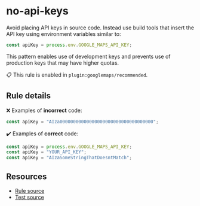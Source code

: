 [//]: # (This file is generated by eslint-docgen. Do not edit it directly.)

# no-api-keys

Avoid placing API keys in source code. Instead use build tools that insert the API key using environment variables similar to:

```js
const apiKey = process.env.GOOGLE_MAPS_API_KEY;
```

This pattern enables use of development keys and prevents use of production keys that may have higher quotas.

📋 This rule is enabled in `plugin:googlemaps/recommended`.

## Rule details

❌ Examples of **incorrect** code:
```js
const apiKey = "AIza00000000000000000000000000000000000";
```

✔️ Examples of **correct** code:
```js
const apiKey = process.env.GOOGLE_MAPS_API_KEY;
const apiKey = "YOUR_API_KEY";
const apiKey = "AIzaSomeStringThatDoesntMatch";
```

## Resources

* [Rule source](/src/rules/no-api-keys.ts)
* [Test source](/src/rules/no-api-keys.test.ts)
